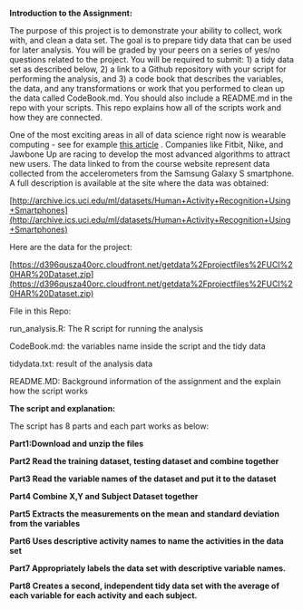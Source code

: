 **Introduction to the Assignment:**

The purpose of this project is to demonstrate your ability to collect, work with, and clean a data set. The goal is to prepare tidy data that can be used for later analysis. You will be graded by your peers on a series of yes/no questions related to the project. You will be required to submit: 1) a tidy data set as described below, 2) a link to a Github repository with your script for performing the analysis, and 3) a code book that describes the variables, the data, and any transformations or work that you performed to clean up the data called CodeBook.md. You should also include a README.md in the repo with your scripts. This repo explains how all of the scripts work and how they are connected.


One of the most exciting areas in all of data science right now is wearable computing - see for example  [this article](http://www.insideactivitytracking.com/data-science-activity-tracking-and-the-battle-for-the-worlds-top-sports-brand/) [ ](http://www.insideactivitytracking.com/data-science-activity-tracking-and-the-battle-for-the-worlds-top-sports-brand/). Companies like Fitbit, Nike, and Jawbone Up are racing to develop the most advanced algorithms to attract new users. The data linked to from the course website represent data collected from the accelerometers from the Samsung Galaxy S smartphone. A full description is available at the site where the data was obtained:


 [http://archive.ics.uci.edu/ml/datasets/Human+Activity+Recognition+Using+Smartphones](http://archive.ics.uci.edu/ml/datasets/Human+Activity+Recognition+Using+Smartphones)


Here are the data for the project:


 [https://d396qusza40orc.cloudfront.net/getdata%2Fprojectfiles%2FUCI%20HAR%20Dataset.zip](https://d396qusza40orc.cloudfront.net/getdata%2Fprojectfiles%2FUCI%20HAR%20Dataset.zip)

File in this Repo:

run\_analysis.R: The R script for running the analysis

CodeBook.md: the variables name inside the script and the tidy data

tidydata.txt: result of the analysis data

README.MD: Background information of the assignment and the explain how the script works

**The script and explanation:**

The script has 8 parts and each part works as below:

**Part1:Download and unzip the files**

**Part2 Read the training dataset, testing dataset and combine together**

**Part3 Read the variable names of the dataset and put it to the dataset**

**Part4 Combine X,Y and Subject Dataset together**

**Part5 Extracts the measurements on the mean and standard deviation from the variables**

**Part6 Uses descriptive activity names to name the activities in the data set**

**Part7 Appropriately labels the data set with descriptive variable names.**

**Part8 Creates a second, independent tidy data set with the average of each variable for each activity and each subject.**

